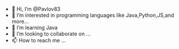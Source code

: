 - 👋 Hi, I’m @Pavlov83
- 👀 I’m interested in  programming languages like Java,Python,JS,and more...
- 🌱 I’m learning Java  
- 💞️ I’m looking to collaborate on ...
- 📫 How to reach me ...

<!---
Pavlov83/Pavlov83 is a ✨ special ✨ repository because its `README.md` (this file) appears on your GitHub profile.
You can click the Preview link to take a look at your changes.
--->
